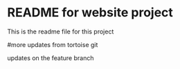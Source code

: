 # README for website project

This is the readme file for this project

#more updates from tortoise git

updates on the feature branch

    